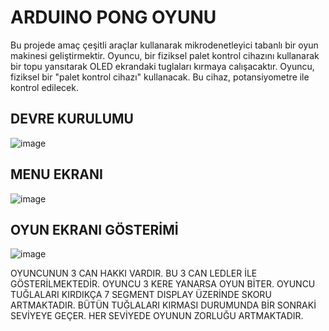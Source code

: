 # ARDUINO PONG OYUNU
Bu projede amaç çeşitli araçlar kullanarak mikrodenetleyici
tabanlı bir oyun makinesi geliştirmektir. Oyuncu, bir fiziksel
palet kontrol cihazını kullanarak bir topu yansıtarak OLED
ekrandaki tuglaları kırmaya calışacaktır. Oyuncu, fiziksel bir 
"palet kontrol cihazı" kullanacak. Bu cihaz, potansiyometre ile
kontrol edilecek.


## DEVRE KURULUMU
![image](https://github.com/BerkeKara00/ArduinoTuglaKirmaOyunu/assets/105048455/7df20c21-d7dc-4994-8fbf-d7fc92ad9bbd)


## MENU EKRANI

![image](https://github.com/BerkeKara00/ArduinoTuglaKirmaOyunu/assets/105048455/2e6d7f47-7dfc-4dba-9f13-7b5f8cdcc42a)




## OYUN EKRANI GÖSTERİMİ

![image](https://github.com/BerkeKara00/ArduinoTuglaKirmaOyunu/assets/105048455/bf286c37-8244-4530-b882-788ec5840449)

OYUNCUNUN 3 CAN HAKKI VARDIR. BU 3 CAN LEDLER İLE GÖSTERİLMEKTEDİR. OYUNCU 3 KERE YANARSA OYUN BİTER. OYUNCU TUĞLALARI KIRDIKÇA 7 SEGMENT DISPLAY ÜZERİNDE SKORU ARTMAKTADIR.
BÜTÜN TUĞLALARI KIRMASI DURUMUNDA BİR SONRAKİ SEVİYEYE GEÇER. HER SEVİYEDE OYUNUN ZORLUĞU ARTMAKTADIR.
